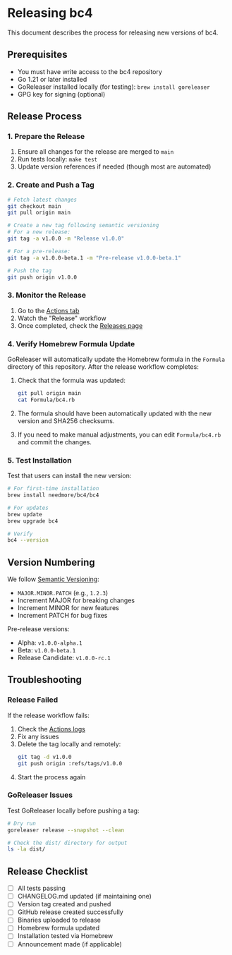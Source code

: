 # Releasing bc4

This document describes the process for releasing new versions of bc4.

## Prerequisites

- You must have write access to the bc4 repository
- Go 1.21 or later installed
- GoReleaser installed locally (for testing): `brew install goreleaser`
- GPG key for signing (optional)

## Release Process

### 1. Prepare the Release

1. Ensure all changes for the release are merged to `main`
2. Run tests locally: `make test`
3. Update version references if needed (though most are automated)

### 2. Create and Push a Tag

```bash
# Fetch latest changes
git checkout main
git pull origin main

# Create a new tag following semantic versioning
# For a new release:
git tag -a v1.0.0 -m "Release v1.0.0"

# For a pre-release:
git tag -a v1.0.0-beta.1 -m "Pre-release v1.0.0-beta.1"

# Push the tag
git push origin v1.0.0
```

### 3. Monitor the Release

1. Go to the [Actions tab](https://github.com/needmore/bc4/actions)
2. Watch the "Release" workflow
3. Once completed, check the [Releases page](https://github.com/needmore/bc4/releases)

### 4. Verify Homebrew Formula Update

GoReleaser will automatically update the Homebrew formula in the `Formula` directory of this repository. After the release workflow completes:

1. Check that the formula was updated:
   ```bash
   git pull origin main
   cat Formula/bc4.rb
   ```

2. The formula should have been automatically updated with the new version and SHA256 checksums.

3. If you need to make manual adjustments, you can edit `Formula/bc4.rb` and commit the changes.

### 5. Test Installation

Test that users can install the new version:

```bash
# For first-time installation
brew install needmore/bc4/bc4

# For updates
brew update
brew upgrade bc4

# Verify
bc4 --version
```

## Version Numbering

We follow [Semantic Versioning](https://semver.org/):

- `MAJOR.MINOR.PATCH` (e.g., `1.2.3`)
- Increment MAJOR for breaking changes
- Increment MINOR for new features
- Increment PATCH for bug fixes

Pre-release versions:
- Alpha: `v1.0.0-alpha.1`
- Beta: `v1.0.0-beta.1`
- Release Candidate: `v1.0.0-rc.1`

## Troubleshooting

### Release Failed

If the release workflow fails:

1. Check the [Actions logs](https://github.com/needmore/bc4/actions)
2. Fix any issues
3. Delete the tag locally and remotely:
   ```bash
   git tag -d v1.0.0
   git push origin :refs/tags/v1.0.0
   ```
4. Start the process again

### GoReleaser Issues

Test GoReleaser locally before pushing a tag:

```bash
# Dry run
goreleaser release --snapshot --clean

# Check the dist/ directory for output
ls -la dist/
```

## Release Checklist

- [ ] All tests passing
- [ ] CHANGELOG.md updated (if maintaining one)
- [ ] Version tag created and pushed
- [ ] GitHub release created successfully
- [ ] Binaries uploaded to release
- [ ] Homebrew formula updated
- [ ] Installation tested via Homebrew
- [ ] Announcement made (if applicable)